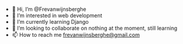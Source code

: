 - 👋 Hi, I’m @Frevanwijnsberghe
- 👀 I’m interested in web development
- 🌱 I’m currently learning Django
- 💞️ I’m looking to collaborate on nothing at the moment, still learning
- 📫 How to reach me frevanwijnsberghe@gmail.com

<!---
Frevanwijnsberghe/Frevanwijnsberghe is a ✨ special ✨ repository because its `README.md` (this file) appears on your GitHub profile.
You can click the Preview link to take a look at your changes.
--->
